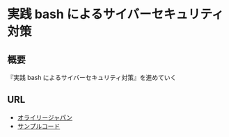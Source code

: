 # 実践 bash によるサイバーセキュリティ対策

## 概要

『実践 bash によるサイバーセキュリティ対策』を進めていく

## URL

- [オライリージャパン](https://www.oreilly.co.jp/books/9784873119052/)
- [サンプルコード](https://github.com/cybersecurityops/cyber-ops-with-bash)
